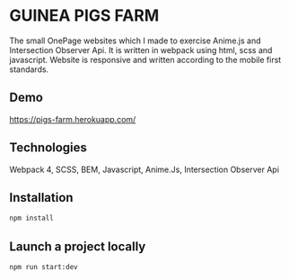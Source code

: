 # GUINEA PIGS FARM

The small OnePage websites which I made to exercise Anime.js and Intersection Observer Api. It is
written in webpack using html, scss and javascript. Website is responsive and written according to the
mobile first standards.
## Demo

https://pigs-farm.herokuapp.com/

## Technologies

Webpack 4, SCSS, BEM, Javascript, Anime.Js, Intersection Observer Api

## Installation


```bash
npm install
```

## Launch a project locally
```bash
npm run start:dev
```
